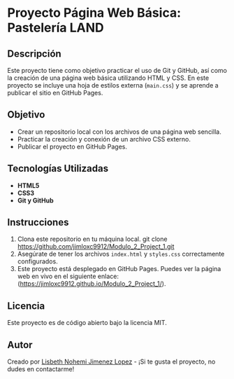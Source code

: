 # Proyecto Página Web Básica: Pastelería LAND

## Descripción

Este proyecto tiene como objetivo practicar el uso de Git y GitHub, así como la creación de una página web básica utilizando HTML y CSS. En este proyecto se incluye una hoja de estilos externa (`main.css`) y se aprende a publicar el sitio en GitHub Pages.

## Objetivo

- Crear un repositorio local con los archivos de una página web sencilla.
- Practicar la creación y conexión de un archivo CSS externo.
- Publicar el proyecto en GitHub Pages.

## Tecnologías Utilizadas

- **HTML5**
- **CSS3**
- **Git y GitHub**

## Instrucciones

1. Clona este repositorio en tu máquina local. 
    git clone https://github.com/jimloxc9912/Modulo_2_Project_1.git
2. Asegúrate de tener los archivos `index.html` y `styles.css` correctamente configurados.
3. Este proyecto está desplegado en GitHub Pages. Puedes ver la página web en vivo en el siguiente enlace:(https://jimloxc9912.github.io/Modulo_2_Project_1/).

## Licencia

Este proyecto es de código abierto bajo la licencia MIT.


## Autor

Creado por [Lisbeth Nohemi Jimenez Lopez](https://github.com/jimloxc9912?tab=repositories) - ¡Si te gusta el proyecto, no dudes en contactarme!